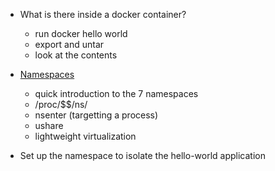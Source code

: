 
- What is there inside a docker container?
  - run docker hello world
  - export and untar
  - look at the contents

- [Namespaces](https://www.youtube.com/watch?v=0kJPa-1FuoI)
    - quick introduction to the 7 namespaces
    - /proc/$$/ns/
    - nsenter (targetting a process)
    - ushare
    - lightweight virtualization
    
- Set up the namespace to isolate the hello-world application
